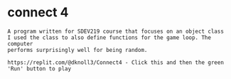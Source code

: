 # connect 4
	A program written for SDEV219 course that focuses on an object class 
	I used the class to also define functions for the game loop. The computer
	performs surprisingly well for being random.
	
	https://replit.com/@dknoll3/Connect4 - Click this and then the green 'Run' button to play
